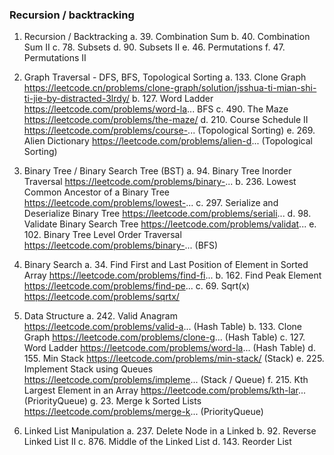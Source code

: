 ### Recursion / backtracking

1. Recursion / Backtracking
 a. 39. Combination Sum 
 b. 40. Combination Sum II 
 c. 78. Subsets 
 d. 90. Subsets II 
 e. 46. Permutations 
 f. 47. Permutations II 

2. Graph Traversal - DFS, BFS, Topological Sorting
 a. 133. Clone Graph https://leetcode.cn/problems/clone-graph/solution/jsshua-ti-mian-shi-ti-jie-by-distracted-3lrdy/
 b. 127. Word Ladder https://leetcode.com/problems/word-la... BFS
 c. 490. The Maze https://leetcode.com/problems/the-maze/ 
 d. 210. Course Schedule II https://leetcode.com/problems/course-... (Topological Sorting)
 e. 269. Alien Dictionary https://leetcode.com/problems/alien-d... (Topological Sorting)

3. Binary Tree / Binary Search Tree (BST)
 a. 94. Binary Tree Inorder Traversal https://leetcode.com/problems/binary-...
 b. 236. Lowest Common Ancestor of a Binary Tree https://leetcode.com/problems/lowest-...
 c. 297. Serialize and Deserialize Binary Tree https://leetcode.com/problems/seriali...
 d. 98. Validate Binary Search Tree https://leetcode.com/problems/validat...
 e. 102. Binary Tree Level Order Traversal https://leetcode.com/problems/binary-... (BFS)

4. Binary Search
 a. 34. Find First and Last Position of Element in Sorted Array https://leetcode.com/problems/find-fi...
 b. 162. Find Peak Element https://leetcode.com/problems/find-pe...
 c. 69. Sqrt(x) https://leetcode.com/problems/sqrtx/
  

5. Data Structure
 a. 242. Valid Anagram https://leetcode.com/problems/valid-a... (Hash Table)
 b. 133. Clone Graph https://leetcode.com/problems/clone-g... (Hash Table)
 c. 127. Word Ladder https://leetcode.com/problems/word-la... (Hash Table)
 d. 155. Min Stack https://leetcode.com/problems/min-stack/ (Stack)
 e. 225. Implement Stack using Queues https://leetcode.com/problems/impleme... (Stack / Queue)
 f. 215. Kth Largest Element in an Array https://leetcode.com/problems/kth-lar... (PriorityQueue)
 g. 23. Merge k Sorted Lists https://leetcode.com/problems/merge-k... (PriorityQueue)

6. Linked List Manipulation
 a. 237. Delete Node in a Linked
 b. 92. Reverse Linked List II 
 c. 876. Middle of the Linked List
 d. 143. Reorder List 
